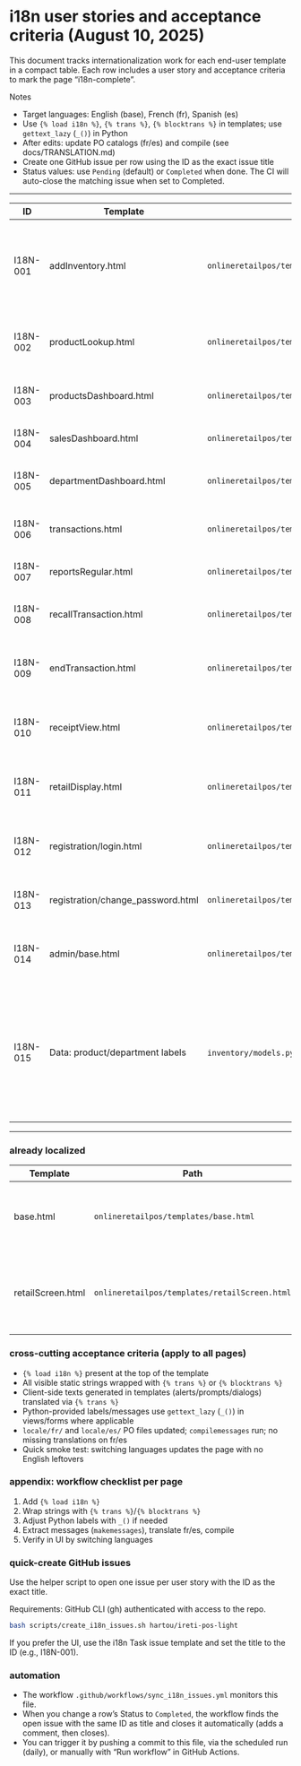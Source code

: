 # i18n user stories and acceptance criteria (August 10, 2025)

This document tracks internationalization work for each end-user template in a compact table. Each row includes a user story and acceptance criteria to mark the page “i18n-complete”.

Notes
- Target languages: English (base), French (fr), Spanish (es)
- Use `{% load i18n %}`, `{% trans %}`, `{% blocktrans %}` in templates; use `gettext_lazy` (`_()`) in Python
- After edits: update PO catalogs (fr/es) and compile (see docs/TRANSLATION.md)
- Create one GitHub issue per row using the ID as the exact issue title
- Status values: use `Pending` (default) or `Completed` when done. The CI will auto-close the matching issue when set to Completed.

---

| ID | Template | Path | Persona | User story | Acceptance criteria (condensed) | Status |
|---|---|---|---|---|---|---|
| I18N-001 | addInventory.html | `onlineretailpos/templates/addInventory.html` | Inventory Clerk | See Add Inventory in my language to add/update items confidently | - i18n loaded; headings/buttons/labels/placeholders translated<br>- Client-side prompts/alerts localized<br>- Field labels via template or form `_()`<br>- fr/es catalogs updated; no English leakage | Completed |
| I18N-002 | productLookup.html | `onlineretailpos/templates/productLookup.html` | Cashier | Look up product prices in my language to assist customers | - Title/filters/buttons/table headers translated<br>- Empty-state messages localized<br>- JS prompts/messages localized | Completed |
| I18N-003 | productsDashboard.html | `onlineretailpos/templates/productsDashboard.html` | Manager | View product KPIs in my language | - Headings/tables/buttons localized<br>- Chart axis/legends/tooltips localized (labels passed from views via `_()` when defined in Python) | Completed |
| I18N-004 | salesDashboard.html | `onlineretailpos/templates/salesDashboard.html` | Manager | Track sales and KPIs in my language | - Cards/headings/filters localized<br>- Chart titles/labels/tooltips localized (server-provided labels via `_()`) | Completed |
| I18N-005 | departmentDashboard.html | `onlineretailpos/templates/departmentDashboard.html` | Manager | Analyze department performance in my language | - Static labels/controls localized<br>- Chart/legend strings localized (via `_()` from views) | Completed |
| I18N-006 | transactions.html | `onlineretailpos/templates/transactions.html` | Cashier/Manager | View/filter transactions in my language for review | - Page title/filters/table headers/actions localized<br>- Empty-state and error messages localized | Completed |
| I18N-007 | reportsRegular.html | `onlineretailpos/templates/reportsRegular.html` | Manager | Read standard reports in my language | - Sections/filters/tables/export buttons localized<br>- Totals/footers labels localized | Completed |
| I18N-008 | recallTransaction.html | `onlineretailpos/templates/recallTransaction.html` | Cashier | Recall/suspend transactions in my language | - Headings/instructions/buttons localized<br>- Table headers/status messages localized | Completed |
| I18N-009 | endTransaction.html | `onlineretailpos/templates/endTransaction.html` | Cashier | Complete checkout in my language to avoid mistakes | - Payment buttons/instructions/dialogs localized<br>- Validation and error prompts localized (template-side JS via `{% trans %}`) | Completed |
| I18N-010 | receiptView.html | `onlineretailpos/templates/receiptView.html` | Cashier/Customer | Display/print receipts with localized labels | - Receipt headers/labels/footers localized<br>- “Thank you”, tax/subtotal/total/change labels localized | Completed |
| I18N-011 | retailDisplay.html | `onlineretailpos/templates/retailDisplay.html` | Customer | Understand my purchase on the customer screen in my language | - Visible labels/headings localized<br>- Rotating/status messages localized | Completed |
| I18N-012 | registration/login.html | `onlineretailpos/templates/registration/login.html` | Staff/Cashier | Log in using a localized form to reduce errors | - Form title/placeholders/labels/submit button localized<br>- Template-surfaced auth error messages localized | Completed |
| I18N-013 | registration/change_password.html | `onlineretailpos/templates/registration/change_password.html` | Staff/Cashier | Change password using a localized form | - Headings/instructions/buttons localized<br>- Template success/error messages localized | Completed |
| I18N-014 | admin/base.html | `onlineretailpos/templates/admin/base.html` | Staff/Admin | See customized admin base strings localized | - Any custom template strings localized (Django admin core already localized upstream) | Completed |
| I18N-015 | Data: product/department labels | `inventory/models.py`, `onlineretailpos/admin.py` | Manager/Cashier | See product and department names in my language across UI, receipts, and reports | - Approach selected and implemented (per-language fields like `name_fr`/`name_es` or `django-modeltranslation`)<br>- Admin/editor UI to manage localized names<br>- UI uses localized label with fallback to base; search works on localized/base fields<br>- Receipts/reports display localized names<br>- Docs updated in TRANSLATION.md | Completed |

---

### already localized

| Template | Path | Notes | Status |
|---|---|---|---|
| base.html | `onlineretailpos/templates/base.html` | Navigation, menu items, user menu, language switcher | Done |
| retailScreen.html | `onlineretailpos/templates/retailScreen.html` | Register page: headings, buttons, table headers, dialogs | Done |

### cross-cutting acceptance criteria (apply to all pages)
- `{% load i18n %}` present at the top of the template
- All visible static strings wrapped with `{% trans %}` or `{% blocktrans %}`
- Client-side texts generated in templates (alerts/prompts/dialogs) translated via `{% trans %}`
- Python-provided labels/messages use `gettext_lazy` (`_()`) in views/forms where applicable
- `locale/fr/` and `locale/es/` PO files updated; `compilemessages` run; no missing translations on fr/es
- Quick smoke test: switching languages updates the page with no English leftovers

### appendix: workflow checklist per page
1) Add `{% load i18n %}`
2) Wrap strings with `{% trans %}`/`{% blocktrans %}`
3) Adjust Python labels with `_()` if needed
4) Extract messages (`makemessages`), translate fr/es, compile
5) Verify in UI by switching languages

### quick-create GitHub issues
Use the helper script to open one issue per user story with the ID as the exact title.

Requirements: GitHub CLI (gh) authenticated with access to the repo.

```bash
bash scripts/create_i18n_issues.sh hartou/ireti-pos-light
```

If you prefer the UI, use the i18n Task issue template and set the title to the ID (e.g., I18N-001).

### automation
- The workflow `.github/workflows/sync_i18n_issues.yml` monitors this file.
- When you change a row’s Status to `Completed`, the workflow finds the open issue with the same ID as title and closes it automatically (adds a comment, then closes).
- You can trigger it by pushing a commit to this file, via the scheduled run (daily), or manually with “Run workflow” in GitHub Actions.
